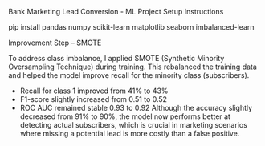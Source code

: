 Bank Marketing Lead Conversion - ML Project
Setup Instructions

pip install pandas numpy scikit-learn matplotlib seaborn imbalanced-learn

Improvement Step – SMOTE

To address class imbalance, I applied SMOTE (Synthetic Minority Oversampling Technique) during training. This rebalanced the training data and helped the model improve recall for the minority class (subscribers).
- Recall for class 1 improved from 41% to 43%
- F1-score slightly increased from 0.51 to 0.52
- ROC AUC remained stable 0.93 to 0.92
Although the accuracy slightly decreased from 91% to 90%, the model now performs better at detecting actual subscribers, which is crucial in marketing scenarios where missing a potential lead is more costly than a false positive.
